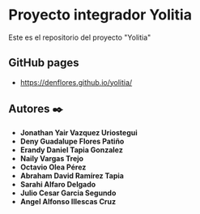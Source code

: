 # Proyecto integrador Yolitia

Este es el repositorio del proyecto "Yolitia"

## GitHub pages

- https://denflores.github.io/yolitia/

## Autores ✒️

- **Jonathan Yair Vazquez Uriostegui**
- **Deny Guadalupe Flores Patiño**
- **Erandy Daniel Tapia Gonzalez**
- **Naily Vargas Trejo**
- **Octavio Olea Pérez**
- **Abraham David Ramírez Tapia**
- **Sarahi Alfaro Delgado**
- **Julio Cesar Garcia Segundo**
- **Angel Alfonso Illescas Cruz**